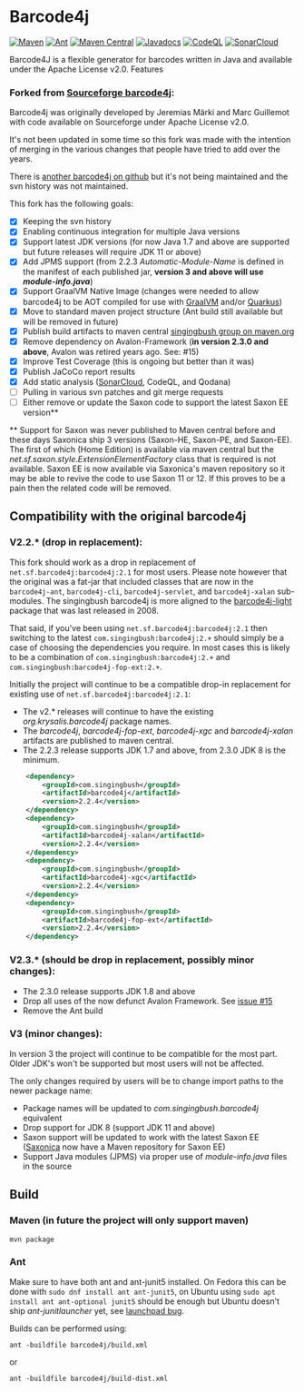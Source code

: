 Barcode4j
=========

[![Maven](https://github.com/SingingBush/barcode4j/actions/workflows/maven.yml/badge.svg)](https://github.com/SingingBush/barcode4j/actions/workflows/maven.yml)
[![Ant](https://github.com/SingingBush/barcode4j/actions/workflows/ant.yml/badge.svg)](https://github.com/SingingBush/barcode4j/actions/workflows/ant.yml)
[![Maven Central](https://maven-badges.herokuapp.com/maven-central/com.singingbush/barcode4j/badge.svg)](https://maven-badges.herokuapp.com/maven-central/com.singingbush/barcode4j)
[![Javadocs](https://www.javadoc.io/badge/com.singingbush/barcode4j.svg)](https://www.javadoc.io/doc/com.singingbush/barcode4j)
[![CodeQL](https://github.com/SingingBush/barcode4j/actions/workflows/github-code-scanning/codeql/badge.svg)](https://github.com/SingingBush/barcode4j/actions/workflows/github-code-scanning/codeql)
[![SonarCloud](https://sonarcloud.io/api/project_badges/measure?project=barcode4j&metric=alert_status)](https://sonarcloud.io/summary/new_code?id=barcode4j)

Barcode4J is a flexible generator for barcodes written in Java and available under the Apache License v2.0. Features

### Forked from [Sourceforge barcode4j](https://sourceforge.net/p/barcode4j/):

Barcode4j was originally developed by Jeremias Märki and Marc Guillemot with code available on Sourceforge under Apache License v2.0.

It's not been updated in some time so this fork was made with the intention of merging in the various changes that people have tried to add over the years.

There is [another barcode4j on github](https://github.com/jeremycrosbie/barcode4j) but it's not being maintained and the svn history was not maintained.

This fork has the following goals:

 - [x] Keeping the svn history
 - [x] Enabling continuous integration for multiple Java versions
 - [x] Support latest JDK versions (for now Java 1.7 and above are supported but future releases will require JDK 11 or above)
 - [x] Add JPMS support (from 2.2.3 _Automatic-Module-Name_ is defined in the manifest of each published jar, **version 3 and above will use _module-info.java_**)
 - [x] Support GraalVM Native Image (changes were needed to allow barcode4j to be AOT compiled for use with [GraalVM](https://www.graalvm.org/) and/or [Quarkus](https://quarkus.io/))
 - [x] Move to standard maven project structure (Ant build still available but will be removed in future)
 - [x] Publish build artifacts to maven central [singingbush group on maven.org](https://search.maven.org/search?q=com.singingbush)
 - [x] Remove dependency on Avalon-Framework (**in version 2.3.0 and above**, Avalon was retired years ago. See: #15)
 - [x] Improve Test Coverage (this is ongoing but better than it was)
 - [x] Publish JaCoCo report results
 - [x] Add static analysis ([SonarCloud](https://sonarcloud.io/summary/overall?id=barcode4j), CodeQL, and Qodana)
 - [ ] Pulling in various svn patches and git merge requests
 - [ ] Either remove or update the Saxon code to support the latest Saxon EE version**

** Support for Saxon was never published to Maven central before and these days Saxonica ship 3 versions (Saxon-HE, Saxon-PE, and Saxon-EE). The first of which (Home Edition) is available via maven central but the _net.sf.saxon.style.ExtensionElementFactory_ class that is required is not available. Saxon EE is now available via Saxonica's maven repository so it may be able to revive the code to use Saxon 11 or 12. If this proves to be a pain then the related code will be removed.

## Compatibility with the original barcode4j

### V2.2.* (drop in replacement):

This fork should work as a drop in replacement of `net.sf.barcode4j:barcode4j:2.1` for most users. Please note however that the original was a fat-jar that included classes that are now in the `barcode4j-ant`, `barcode4j-cli`, `barcode4j-servlet`, and `barcode4j-xalan` sub-modules. The singingbush barcode4j is more aligned to the [barcode4j-light](https://search.maven.org/search?q=a:barcode4j-light) package that was last released in 2008.

That said, if you've been using `net.sf.barcode4j:barcode4j:2.1` then switching to the latest `com.singingbush:barcode4j:2.+` should simply be a case of choosing the dependencies you require. In most cases this is likely to be a combination of `com.singingbush:barcode4j:2.+` and `com.singingbush:barcode4j-fop-ext:2.+`.

Initially the project will continue to be a compatible drop-in replacement for existing use of `net.sf.barcode4j:barcode4j:2.1`:

 - The v2.* releases will continue to have the existing _org.krysalis.barcode4j_ package names.
 - The _barcode4j_, _barcode4j-fop-ext_, _barcode4j-xgc_ and _barcode4j-xalan_ artifacts are published to maven central.
 - The 2.2.3 release supports JDK 1.7 and above, from 2.3.0 JDK 8 is the minimum.

```xml
    <dependency>
        <groupId>com.singingbush</groupId>
        <artifactId>barcode4j</artifactId>
        <version>2.2.4</version>
    </dependency>
    <dependency>
        <groupId>com.singingbush</groupId>
        <artifactId>barcode4j-xalan</artifactId>
        <version>2.2.4</version>
    </dependency>
    <dependency>
        <groupId>com.singingbush</groupId>
        <artifactId>barcode4j-xgc</artifactId>
        <version>2.2.4</version>
    </dependency>
    <dependency>
        <groupId>com.singingbush</groupId>
        <artifactId>barcode4j-fop-ext</artifactId>
        <version>2.2.4</version>
    </dependency>
```

### V2.3.* (should be drop in replacement, possibly minor changes):

 - The 2.3.0 release supports JDK 1.8 and above
 - Drop all uses of the now defunct Avalon Framework. See [issue #15](https://github.com/SingingBush/barcode4j/issues/15)
 - Remove the Ant build

### V3 (minor changes):

In version 3 the project will continue to be compatible for the most part. Older JDK's won't be supported but most users will not be affected.

The only changes required by users will be to change import paths to the newer package name:

 - Package names will be updated to _com.singingbush.barcode4j_ equivalent
 - Drop support for JDK 8 (support JDK 11 and above)
 - Saxon support will be updated to work with the latest Saxon EE ([Saxonica](https://www.saxonica.com/) now have a Maven repository for Saxon EE)
 - Support Java modules (JPMS) via proper use of _module-info.java_ files in the source

## Build

### Maven (in future the project will only support maven)

```
mvn package
```

### Ant

Make sure to have both ant and ant-junit5 installed. On Fedora this can be done with `sudo dnf install ant ant-junit5`, on Ubuntu using `sudo apt install ant ant-optional junit5` should be enough but Ubuntu doesn't ship _ant-junitlauncher_ yet, see [launchpad bug](https://bugs.launchpad.net/ubuntu/+source/ant/+bug/1998045).

Builds can be performed using:

```
ant -buildfile barcode4j/build.xml
```

or

```
ant -buildfile barcode4j/build-dist.xml
```
